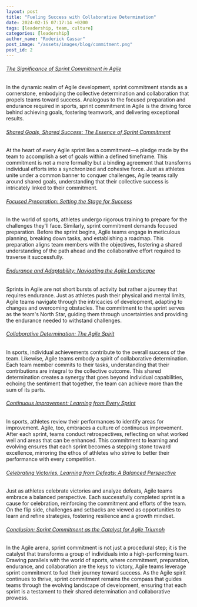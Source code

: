 ```yaml
---
layout: post
title: "Fueling Success with Collaborative Determination"
date: 2024-02-15 07:17:14 +0200
tags: [leadership, team, culture]
categories: [leadership]
author_name: "Roderick Cassar"
post_image: "/assets/images/blog/commitment.png"
post_id: 2
---
```


<h6><a href="#" class="text-primary">The Significance of Sprint Commitment in Agile</a></h6>
<p>In the dynamic realm of Agile development, sprint commitment stands as a cornerstone, embodying the collective determination and collaboration that propels teams toward success. Analogous to the focused preparation and endurance required in sports, sprint commitment in Agile is the driving force behind achieving goals, fostering teamwork, and delivering exceptional results.</p>

<h6><a href="#" class="text-primary">Shared Goals, Shared Success: The Essence of Sprint Commitment</a></h6>
<p>At the heart of every Agile sprint lies a commitment—a pledge made by the team to accomplish a set of goals within a defined timeframe. This commitment is not a mere formality but a binding agreement that transforms individual efforts into a synchronized and cohesive force. Just as athletes unite under a common banner to conquer challenges, Agile teams rally around shared goals, understanding that their collective success is intricately linked to their commitment.</p>

<h6><a href="#" class="text-primary">Focused Preparation: Setting the Stage for Success</a></h6>
<p>In the world of sports, athletes undergo rigorous training to prepare for the challenges they'll face. Similarly, sprint commitment demands focused preparation. Before the sprint begins, Agile teams engage in meticulous planning, breaking down tasks, and establishing a roadmap. This preparation aligns team members with the objectives, fostering a shared understanding of the path ahead and the collaborative effort required to traverse it successfully.</p>

<h6><a href="#" class="text-primary">Endurance and Adaptability: Navigating the Agile Landscape</a></h6>
<blockquote>
  <p> </p>
</blockquote>

<p>Sprints in Agile are not short bursts of activity but rather a journey that requires endurance. Just as athletes push their physical and mental limits, Agile teams navigate through the intricacies of development, adapting to changes and overcoming obstacles. The commitment to the sprint serves as the team's North Star, guiding them through uncertainties and providing the endurance needed to withstand challenges.</p>

<h6><a href="#" class="text-primary">Collaborative Determination: The Agile Spirit</a></h6>
<p>
  In sports, individual achievements contribute to the overall success of the team. Likewise, Agile teams embody a spirit of collaborative determination. Each team member commits to their tasks, understanding that their contributions are integral to the collective outcome. This shared determination creates a synergy that goes beyond individual capabilities, echoing the sentiment that together, the team can achieve more than the sum of its parts.
</p>

<h6><a href="#" class="text-primary">Continuous Improvement: Learning from Every Sprint</a></h6>
<p>
  In sports, athletes review their performances to identify areas for improvement. Agile, too, embraces a culture of continuous improvement. After each sprint, teams conduct retrospectives, reflecting on what worked well and areas that can be enhanced. This commitment to learning and evolving ensures that each sprint becomes a stepping stone toward excellence, mirroring the ethos of athletes who strive to better their performance with every competition.
</p>

<h6><a href="#" class="text-primary">Celebrating Victories, Learning from Defeats: A Balanced Perspective</a></h6>
<p>
Just as athletes celebrate victories and analyze defeats, Agile teams embrace a balanced perspective. Each successfully completed sprint is a cause for celebration, reinforcing the commitment and efforts of the team. On the flip side, challenges and setbacks are viewed as opportunities to learn and refine strategies, fostering resilience and a growth mindset.
</p>

<h6><a href="#" class="text-primary">Conclusion: Sprint Commitment as the Catalyst for Agile Triumph</a></h6>
<p>
 In the Agile arena, sprint commitment is not just a procedural step; it is the catalyst that transforms a group of individuals into a high-performing team. Drawing parallels with the world of sports, where commitment, preparation, endurance, and collaboration are the keys to victory, Agile teams leverage sprint commitment to fuel their journey toward success. As the Agile spirit continues to thrive, sprint commitment remains the compass that guides teams through the evolving landscape of development, ensuring that each sprint is a testament to their shared determination and collaborative prowess.
</p>

